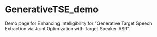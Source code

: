 # GenerativeTSE_demo

Demo page for Enhancing Intelligibility for "Generative Target Speech Extraction via Joint Optimization with Target Speaker ASR".